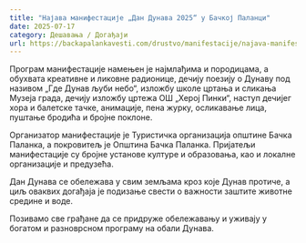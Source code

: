 ```yaml
---
title: "Најава манифестације „Дан Дунава 2025“ у Бачкој Паланци"
date: 2025-07-17
category: Дешавања / Догађаји
url: https://backapalankavesti.com/drustvo/manifestacije/najava-manifestacije-dan-dunava-2025-u-backoj-palanci/
---
```


Програм манифестације намењен је најмлађима и породицама, а обухвата креативне и ликовне радионице, дечију поезију о Дунаву под називом „Где Дунав љуби небо“, изложбу школе цртања и сликања Музеја града, дечију изложбу цртежа ОШ „Херој Пинки“, наступ дечијег хора и балетске тачке, анимације, пена журку, осликавање лица, пуштање бродића и бројне поклоне.

Организатор манифестације је Туристичка организација општине Бачка Паланка, а покровитељ је Општина Бачка Паланка. Пријатељи манифестације су бројне установе културе и образовања, као и локалне организације и предузећа.

Дан Дунава се обележава у свим земљама кроз које Дунав протиче, а циљ оваквих догађаја је подизање свести о важности заштите животне средине и воде.

Позивамо све грађане да се придруже обележавању и уживају у богатом и разноврсном програму на обали Дунава.
